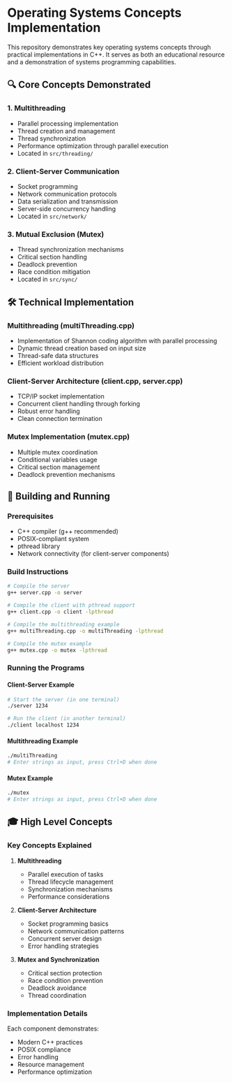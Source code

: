 # Operating Systems Concepts Implementation

This repository demonstrates key operating systems concepts through practical implementations in C++. It serves as both an educational resource and a demonstration of systems programming capabilities.

## 🔍 Core Concepts Demonstrated

### 1. Multithreading
- Parallel processing implementation
- Thread creation and management
- Thread synchronization
- Performance optimization through parallel execution
- Located in `src/threading/`

### 2. Client-Server Communication
- Socket programming
- Network communication protocols
- Data serialization and transmission
- Server-side concurrency handling
- Located in `src/network/`

### 3. Mutual Exclusion (Mutex)
- Thread synchronization mechanisms
- Critical section handling
- Deadlock prevention
- Race condition mitigation
- Located in `src/sync/`

## 🛠 Technical Implementation

### Multithreading (multiThreading.cpp)
- Implementation of Shannon coding algorithm with parallel processing
- Dynamic thread creation based on input size
- Thread-safe data structures
- Efficient workload distribution

### Client-Server Architecture (client.cpp, server.cpp)
- TCP/IP socket implementation
- Concurrent client handling through forking
- Robust error handling
- Clean connection termination

### Mutex Implementation (mutex.cpp)
- Multiple mutex coordination
- Conditional variables usage
- Critical section management
- Deadlock prevention mechanisms

## 🔧 Building and Running

### Prerequisites
- C++ compiler (g++ recommended)
- POSIX-compliant system
- pthread library
- Network connectivity (for client-server components)

### Build Instructions
```bash
# Compile the server
g++ server.cpp -o server

# Compile the client with pthread support
g++ client.cpp -o client -lpthread

# Compile the multithreading example
g++ multiThreading.cpp -o multiThreading -lpthread

# Compile the mutex example
g++ mutex.cpp -o mutex -lpthread
```

### Running the Programs

#### Client-Server Example
```bash
# Start the server (in one terminal)
./server 1234

# Run the client (in another terminal)
./client localhost 1234
```

#### Multithreading Example
```bash
./multiThreading
# Enter strings as input, press Ctrl+D when done
```

#### Mutex Example
```bash
./mutex
# Enter strings as input, press Ctrl+D when done
```

## 🎓 High Level Concepts

### Key Concepts Explained

1. **Multithreading**
   - Parallel execution of tasks
   - Thread lifecycle management
   - Synchronization mechanisms
   - Performance considerations

2. **Client-Server Architecture**
   - Socket programming basics
   - Network communication patterns
   - Concurrent server design
   - Error handling strategies

3. **Mutex and Synchronization**
   - Critical section protection
   - Race condition prevention
   - Deadlock avoidance
   - Thread coordination

### Implementation Details

Each component demonstrates:
- Modern C++ practices
- POSIX compliance
- Error handling
- Resource management
- Performance optimization